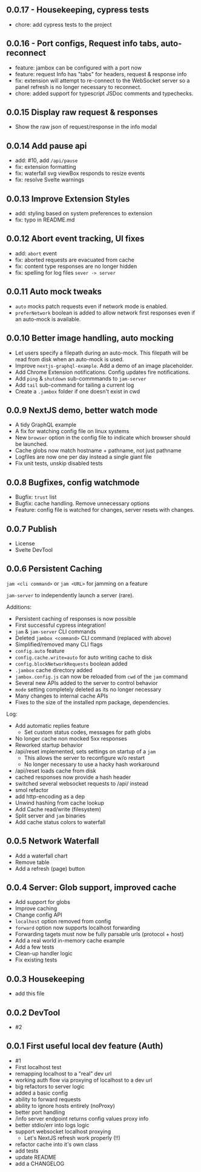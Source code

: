 ## 0.0.17 - Housekeeping, cypress tests

- chore: add cypress tests to the project

## 0.0.16 - Port configs, Request info tabs, auto-reconnect

- feature: jambox can be configured with a port now
- feature: request Info has "tabs" for headers, request & response info
- fix: extension will attempt to re-connect to the WebSocket server so a panel refresh is no longer necessary to reconnect.
- chore: added support for typescript JSDoc comments and typechecks.

## 0.0.15 Display raw request & responses

- Show the raw json of request/response in the info modal

## 0.0.14 Add pause api

- add: #10, add `/api/pause`
- fix: extension formatting
- fix: waterfall svg viewBox responds to resize events
- fix: resolve Svelte warnings

## 0.0.13 Improve Extension Styles

- add: styling based on system preferences to extension
- fix: typo in README.md

## 0.0.12 Abort event tracking, UI fixes

- add: `abort` event
- fix: aborted requests are evacuated from cache
- fix: content type responses are no longer hidden
- fix: spelling for log files `sever -> server`

## 0.0.11 Auto mock tweaks

- `auto` mocks patch requests even if network mode is enabled.
- `preferNetwork` boolean is added to allow network first responses even if
  an auto-mock is available.

## 0.0.10 Better image handling, auto mocking

- Let users specify a filepath during an auto-mock. This filepath will be read
  from disk when an auto-mock is used.
- Improve `nextjs-graphql-example`. Add a demo of an image placeholder.
- Add Chrome Extension notifications. Config updates fire notifications.
- Add `ping` & `shutdown` sub-commmands to `jam-server`
- Add `tail` sub-command for tailing a current log
- Create a `.jambox` folder if one doesn't exist in cwd

## 0.0.9 NextJS demo, better watch mode

- A tidy GraphQL example
- A fix for watching config file on linux systems
- New `browser` option in the config file to indicate which browser should be launched.
- Cache globs now match hostname + pathname, not just pathname
- Logfiles are now one per day instead a single giant file
- Fix unit tests, unskip disabled tests

## 0.0.8 Bugfixes, config watchmode

- Bugfix: `trust` list
- Bugfix: cache handling. Remove unnecessary options
- Feature: config file is watched for changes, server resets with changes.

## 0.0.7 Publish

- License
- Svelte DevTool

## 0.0.6 Persistent Caching

`jam <cli command>` or `jam <URL>` for jamming on a feature

`jam-server` to independently launch a server (rare).

Additions:

- Persistent caching of responses is now possible
- First successful cypress integration!
- `jam` & `jam-server` CLI commands
- Deleted `jambox <command>` CLI command (replaced with above)
- Simplified/removed many CLI flags
- `config.auto` feature
- `config.cache.write=auto` for auto writing cache to disk
- `config.blockNetworkRequests` boolean added
- `.jambox` cache directory added
- `jambox.config.js` can now be reloaded from `cwd` of the `jam` command
- Several new APIs added to the server to control behavior
- `mode` setting completely deleted as its no longer necessary
- Many changes to internal cache APIs
- Fixes to the size of the installed npm package, dependencies.

Log:

- Add automatic replies feature
  - Set custom status codes, messages for path globs
- No longer cache non mocked 5xx responses
- Reworked startup behavior
- /api/reset implemented, sets settings on startup of a `jam`
  - This allows the server to reconfigure w/o restart
  - No longer necessary to use a hacky hash workaround
- /api/reset loads cache from disk
- cached responses now provide a hash header
- switched several websocket requests to /api/ instead
- smol refactor
- add http-encoding as a dep
- Unwind hashing from cache lookup
- Add Cache read/write (filesystem)
- Split server and `jam` binaries
- Add cache status colors to waterfall

## 0.0.5 Network Waterfall

- Add a waterfall chart
- Remove table
- Add a refresh (page) button

## 0.0.4 Server: Glob support, improved cache

- Add support for globs
- Improve caching
- Change config API
- `localhost` option removed from config
- `forward` option now supports localhost forwarding
- Forwarding tagets must now be fully parsable urls (protocol + host)
- Add a real world in-memory cache example
- Add a few tests
- Clean-up handler logic
- Fix existing tests

## 0.0.3 Housekeeping

- add this file

## 0.0.2 DevTool

- #2

## 0.0.1 First useful local dev feature (Auth)

- #1
- First localhost test
- remapping localhost to a "real" dev url
- working auth flow via proxying of localhost to a dev url
- big refactors to server logic
- added a basic config
- ability to forward requests
- ability to ignore hosts entirely (noProxy)
- better port handling
- /info server endpoint returns config values proxy info
- better stdio/err into logs logic
- support websocket localhost proxying
  - Let's NextJS refresh work properly (!!)
- refactor cache into it's own class
- add tests
- update README
- add a CHANGELOG
